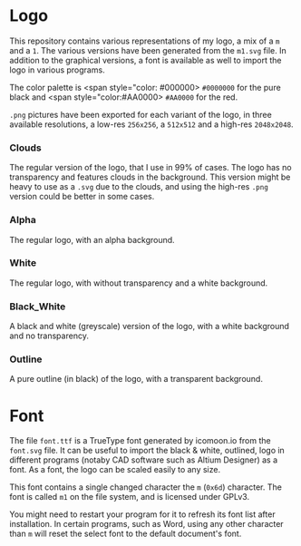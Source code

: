 # Logo
This repository contains various representations of my logo, a mix of a `m` and a `1`.
The various versions have been generated from the `m1.svg` file.
In addition to the graphical versions, a font is available as well to import the logo in various programs.

The color palette is <span style="color: #000000> `#0000000` </span> for the pure black and <span style="color:#AA0000> `#AA0000` </span> for the red.

`.png` pictures have been exported for each variant of the logo, in three available resolutions, a low-res `256x256`, a `512x512` and a high-res `2048x2048`.

### Clouds
The regular version of the logo, that I use in 99% of cases. The logo has no transparency and features clouds in the background.
This version might be heavy to use as a `.svg` due to the clouds, and using the high-res `.png` version could be better in some cases.

### Alpha
The regular logo, with an alpha background.

### White
The regular logo, with without transparency and a white background.

### Black_White
A black and white (greyscale) version of the logo, with a white background and no transparency.

### Outline
A pure outline (in black) of the logo, with a transparent background.


# Font
The file `font.ttf` is a TrueType font generated by icomoon.io from the `font.svg` file.
It can be useful to import the black & white, outlined, logo in different programs (notaby CAD software such as Altium Designer) as a font.
As a font, the logo can be scaled easily to any size.

This font contains a single changed character the `m` (`0x6d`) character.
The font is called `m1` on the file system, and is licensed under GPLv3.

You might need to restart your program for it to refresh its font list after installation.
In certain programs, such as Word, using any other character than `m` will reset the select font to the default document's font.
